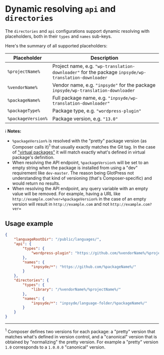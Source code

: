 # Dynamic resolving `api` and `directories`

The `directories` and `api` configurations support dynamic resolving with placeholders, both in
their `types` and `names` sub-keys.

Here's the summary of all supported placeholders:

| Placeholder        | Description                                                                                          |
|--------------------|------------------------------------------------------------------------------------------------------|
| `%projectName%`    | Project name, e.g. `"wp-translation-downloader"` for the package `inpsyde/wp-translation-downloader` |
| `%vendorName%`     | Vendor name, e.g. `"inpsyde"` for the package `inpsyde/wp-translation-downloader`                    |
| `%packageName%`    | Full package name, e.g. `"inpsyde/wp-translation-downloader"`                                        |
| `%packageType%`    | Package type, e.g. `"wordpress-plugin"`                                                              |
| `%packageVersion%` | Package version, e.g. `"13.0"`                                                                       |

:information_source: **Notes:**

- `%packageVersion%` is resolved with the "pretty" package version (as Composer calls it)<sup>1</sup>
  that usually exactly matches the Git tag. In the case of ["virtual packages"](./Configuration.md#virtual-packages)
  it will match exactly what's defined in virtual package's definition.
- When resolving the API endpoint, `%packageVersion%` will be set to an empty string when the
  package is installed from using a "dev" requirement like `dev-master`. The reason being GlotPress 
  not understanding that kind of versioning (that's Composer-specific) and would return no results.
- When resolving the API endpoint, any query variable with an empty value will be removed.
  For example, having a URL like `http://example.com?ver=%packageVersion%` in the case of an empty 
  version will result in `http://example.com` and not `http://example.com?ver=`

## Usage example

```json
{
    "languageRootDir": "/public/languages/",
    "api": {
        "types": {
            "wordpress-plugin": "https://github.com/%vendorName%/%projectName%/releases/tag/%version%/"
        },
        "names": {
            "inpsyde/*": "https://github.com/%packageName%/"
        }
    },
    "directories": {
        "types": {
            "library": "/%vendorName%/%projectName%/"
        },
        "names": {
            "inpsyde/*": "inpsyde/language-folder/%packageName%/"
        }
    }
}
```

---

<sup>1</sup> Composer defines two versions for each package: a "pretty" version that matches what's
defined in version control, and a "canonical" version that is obtained by "normalizing" the pretty
version. For example a "pretty" version `1.0` corresponds to a `1.0.0.0` "canonical" version.
